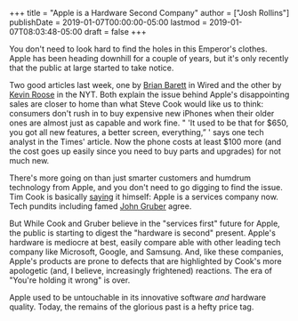 +++
title = "Apple is a Hardware Second Company"
author = ["Josh Rollins"]
publishDate = 2019-01-07T00:00:00-05:00
lastmod = 2019-01-07T08:03:48-05:00
draft = false
+++

You don't need to look hard to find the holes in this Emperor's clothes. Apple has been heading downhill for a couple of years, but it's only recently that the public at large started to take notice.

<!--more-->

Two good articles last week, one by [Brian Barett](https://www.wired.com/story/silver-lining-apples-very-bad-iphone-news/) in Wired and the other by [Kevin Roose](https://www.nytimes.com/2019/01/05/technology/apple-iphone-replacement-mom.html) in the NYT. Both explain the issue behind Apple's disappointing sales are closer to home than what Steve Cook would like us to think: consumers don't rush in to buy expensive new iPhones when their older ones are almost just as capable and work fine. " 'It used to be that for $650, you got all new features, a better screen, everything,” ' says one tech analyst in the Times' article. Now the phone costs at least $100 more (and the cost goes up easily since you need to buy parts and upgrades) for not much new.

There's more going on than just smarter customers and humdrum technology from Apple, and you don't need to go digging to find the issue. Tim Cook is basically [saying](https://www.apple.com/newsroom/2019/01/letter-from-tim-cook-to-apple-investors/) it himself: Apple is a services company now. Tech pundits including famed [John Gruber](https://daringfireball.net/2019/01/apples%5Fterrible%5Fno%5Fgood%5Fvery%5Fbad%5Fearnings%5Fwarning) agree.

But While Cook and Gruber believe in the "services first" future for Apple, the public is starting to digest the "hardware is second" present. Apple's hardware is mediocre at best, easily compare able with other leading tech company like Microsoft, Google, and Samsung. And, like these companies, Apple's products are prone to defects that are highlighted by Cook's more apologetic (and, I believe, increasingly frightened) reactions. The era of "You're holding it wrong" is over.

Apple used to be untouchable in its innovative software _and_ hardware quality. Today, the remains of the glorious past is a hefty price tag.